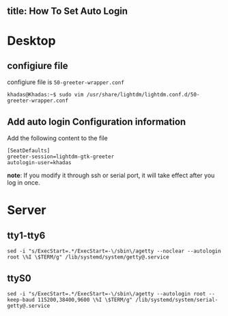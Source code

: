 title: How To Set Auto Login
---

# Desktop 

## configiure file

configiure file is `50-greeter-wrapper.conf`

```shell
khadas@Khadas:~$ sudo vim /usr/share/lightdm/lightdm.conf.d/50-greeter-wrapper.conf
```


## Add auto login Configuration information

Add the following content to the file

```shell
[SeatDefaults]
greeter-session=lightdm-gtk-greeter
autologin-user=khadas
```


**note**: If you modify it through ssh or serial port, it will take effect after you log in once.

# Server

## tty1-tty6

```shell
sed -i "s/ExecStart=.*/ExecStart=-\/sbin\/agetty --noclear --autologin root \%I \$TERM/g" /lib/systemd/system/getty@.service
```

## ttyS0

```shell
sed -i "s/ExecStart=.*/ExecStart=-\/sbin\/agetty --autologin root --keep-baud 115200,38400,9600 \%I \$TERM/g" /lib/systemd/system/serial-getty@.service
```
